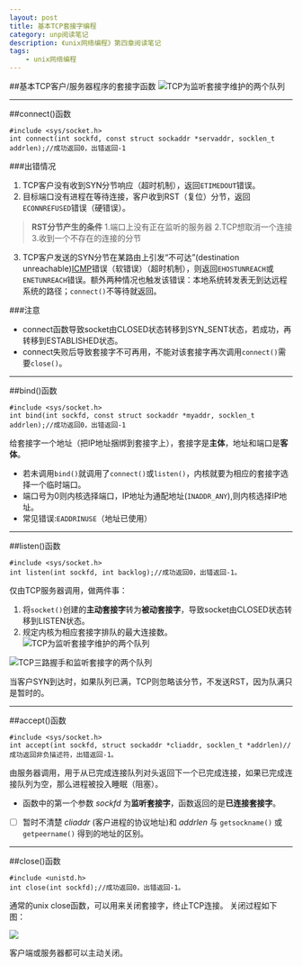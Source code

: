 ```yaml
---
layout: post
title: 基本TCP套接字编程
category: unp阅读笔记
description: 《unix网络编程》第四章阅读笔记
tags: 
    - unix网络编程
---
```


##基本TCP客户/服务器程序的套接字函数
![TCP为监听套接字维护的两个队列](http://ww3.sinaimg.cn/mw690/49d9625fjw1eudaw2wlcbj20mr0p1mza.jpg)

---
##connect()函数

    #include <sys/socket.h>
    int connect(int sockfd, const struct sockaddr *servaddr, socklen_t addrlen);//成功返回0，出错返回-1


###出错情况

1. TCP客户没有收到SYN分节响应（超时机制），返回`ETIMEDOUT`错误。
2. 目标端口没有进程在等待连接，客户收到RST（复位）分节，返回`ECONNREFUSED`错误（硬错误）。
> **RST分节产生的条件**
> 1.端口上没有正在监听的服务器
> 2.TCP想取消一个连接
> 3.收到一个不存在的连接的分节
3. TCP客户发送的SYN分节在某路由上引发“不可达”(destination unreachable)[ICMP](http://baike.baidu.com/view/30564.htm)错误（软错误）（超时机制），则返回`EHOSTUNREACH`或`ENETUNREACH`错误。额外两种情况也触发该错误：本地系统转发表无到达远程系统的路径；`connect()`不等待就返回。

###注意

+ connect函数导致socket由CLOSED状态转移到SYN_SENT状态，若成功，再转移到ESTABLISHED状态。
+ connect失败后导致套接字不可再用，不能对该套接字再次调用`connect()`需要`close()`。

---
##bind()函数

    #include <sys/socket.h>
    int bind(int sockfd, const struct sockaddr *myaddr, socklen_t addrlen);//成功返回0，出错返回-1

给套接字一个地址（把IP地址捆绑到套接字上），套接字是**主体**，地址和端口是**客体**。

+ 若未调用`bind()`就调用了`connect()`或`listen()`，内核就要为相应的套接字选择一个临时端口。
+ 端口号为0则内核选择端口，IP地址为通配地址(`INADDR_ANY`),则内核选择IP地址。
+ 常见错误:`EADDRINUSE`（地址已使用）

---
##listen()函数

    #include <sys/socket.h>
    int listen(int sockfd, int backlog);//成功返回0，出错返回-1。

    
仅由TCP服务器调用，做两件事：
1. 将`socket()`创建的**主动套接字**转为**被动套接字**，导致socket由CLOSED状态转移到LISTEN状态。
2. 规定内核为相应套接字排队的最大连接数。
![TCP为监听套接字维护的两个队列](http://ww2.sinaimg.cn/mw690/49d9625fjw1eud84l3ieqj20pq0dq0ty.jpg)

![TCP三路握手和监听套接字的两个队列](http://ww2.sinaimg.cn/mw690/49d9625fgw1eud80l3nplj20nf09gmy2.jpg)

当客户SYN到达时，如果队列已满，TCP则忽略该分节，不发送RST，因为队满只是暂时的。

---
##accept()函数

    #include <sys/socket.h>
    int accept(int sockfd, struct sockaddr *cliaddr, socklen_t *addrlen)//成功返回非负描述符，出错返回-1。
由服务器调用，用于从已完成连接队列对头返回下一个已完成连接，如果已完成连接队列为空，那么进程被投入睡眠（阻塞）。

- 函数中的第一个参数 *sockfd* 为**监听套接字**，函数返回的是**已连接套接字**。
-  [ ] 暂时不清楚 *cliaddr* (客户进程的协议地址)和 *addrlen* 与 `getsockname()` 或 `getpeername()` 得到的地址的区别。

---
##close()函数

    #include <unistd.h>
    int close(int sockfd);//成功返回0，出错返回-1。
    
通常的unix close函数，可以用来关闭套接字，终止TCP连接。
关闭过程如下图：

![](http://ww1.sinaimg.cn/mw690/49d9625fgw1eudc276a99j20h909amxw.jpg)

客户端或服务器都可以主动关闭。